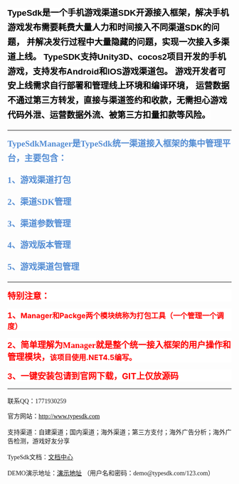 <h2 style="margin-top:5px;margin-right:0;margin-bottom:16px;margin-left: 0">
    <a></a><span style="color: rgb(0, 0, 0);"><strong><span style="text-decoration: none; font-size: 19px; line-height: 173%; font-family: 微软雅黑, sans-serif; background: white;">TypeSdk是一个手机游戏渠道SDK开源接入框架，解决手机游戏发布需要耗费大量人力和时间接入不同渠道SDK的问题， 并解决发行过程中大量隐藏的问题，实现一次接入多渠道上线。 TypeSDK支持Unity3D、cocos2项目开发的手机游戏，支持发布Android和IOS游戏渠道包。 游戏开发者可安上线需求自行部署和管理线上环境和编译环境， 运营数据不通过第三方转发，直接与渠道签约和收款，无需担心游戏代码外泄、运营数据外流、</span></strong><strong style="color: rgb(0, 0, 0);"><span style="text-decoration: none; font-size: 19px; line-height: 173%; font-family: 微软雅黑, sans-serif; background: white;">被第三</span></strong><strong style="text-decoration: none;"><span style="text-decoration: none; font-size: 19px; line-height: 173%; font-family: 微软雅黑, sans-serif; background: white;">方扣量扣款等风<span style="text-decoration: none; font-size: 19px; line-height: 173%; font-family: 微软雅黑, sans-serif; background: white; color: rgb(0, 0, 0);">险</span><span style="color:#548dd4"><span style="text-decoration: none; font-size: 19px; line-height: 173%; font-family: 微软雅黑, sans-serif; background: white; color: rgb(0, 0, 0);">。</span></span></span></strong></span>
</h2>
<hr/>
<h2 style="margin-top:5px;margin-right:0;margin-bottom:16px;margin-left: 0">
    <span style="color: rgb(84, 141, 212);"><strong><span style="font-size: 19px; line-height: 173%; font-family: 黑体;">TypeSdkManager</span></strong><strong><span style="font-size: 19px; line-height: 173%; font-family: 黑体;">是TypeSdk统一渠道接入框架的集中管理平台，主要包含：</span></strong></span>
</h2>
<h2 style="margin-top:5px;margin-right:0;margin-bottom:16px;margin-left: 0">
    <strong style="color: rgb(84, 141, 212); text-indent: 40px; font-size: 16px;"><span style="font-size: 19px; line-height: 173%; font-family: 黑体;">1</span></strong><strong style="color: rgb(84, 141, 212); text-indent: 40px; font-size: 16px;"><span style="font-size: 19px; line-height: 173%; font-family: 黑体;">、游戏渠道打包</span></strong>
</h2>
<h2 style="margin-top:5px;margin-right:0;margin-bottom:16px;margin-left: 0">
    <strong style="color: rgb(84, 141, 212); text-indent: 40px; font-size: 16px;"><span style="font-size: 19px; line-height: 173%; font-family: 黑体;">2</span></strong><strong style="color: rgb(84, 141, 212); text-indent: 40px; font-size: 16px;"><span style="font-size: 19px; line-height: 173%; font-family: 黑体;">、渠道SDK管理</span></strong>
</h2>
<h2 style="margin-top:5px;margin-right:0;margin-bottom:16px;margin-left: 0">
    <strong style="color: rgb(84, 141, 212); text-indent: 40px; font-size: 16px;"><span style="font-size: 19px; line-height: 173%; font-family: 黑体;">3</span></strong><strong style="color: rgb(84, 141, 212); text-indent: 40px; font-size: 16px;"><span style="font-size: 19px; line-height: 173%; font-family: 黑体;">、渠道参数管理</span></strong>
</h2>
<h2 style="margin-top:5px;margin-right:0;margin-bottom:16px;margin-left: 0">
    <strong style="color: rgb(84, 141, 212); text-indent: 40px; font-size: 16px;"><span style="font-size: 19px; line-height: 173%; font-family: 黑体;">4</span></strong><strong style="color: rgb(84, 141, 212); text-indent: 40px; font-size: 16px;"><span style="font-size: 19px; line-height: 173%; font-family: 黑体;">、游戏版本管理</span></strong>
</h2>
<h2 style="margin-top:5px;margin-right:0;margin-bottom:16px;margin-left: 0">
    <strong style="color: rgb(84, 141, 212); text-indent: 40px; font-size: 16px;"><span style="font-size: 19px; line-height: 173%; font-family: 黑体;">5、游戏渠道包管理</span></strong>
</h2>
<p>
    <a></a><a></a>
</p>
<hr/>
<h3 style="margin: 16px 0;background: white">
    <span style="font-size: 19px; font-family: 黑体; color: rgb(255, 0, 0);">特别注意：</span>
</h3>
<h3 style="margin: 16px 0;background: white">
    <span style="color: rgb(255, 0, 0);"><span style="font-size: 19px; font-family: Arial, sans-serif;">1</span><span style="font-size: 19px;">、</span></span><span style="color: rgb(255, 0, 0);">Manager和Packge两个模块统称为打包工具（一个管理一个调度）</span>
</h3>
<h3 style="margin: 16px 0;background: white">
    <span style="color: rgb(255, 0, 0);"><span style="color: rgb(255, 0, 0); font-size: 19px; font-family: Arial, sans-serif;">2</span><span style="color: rgb(255, 0, 0); font-size: 19px;">、</span><span style="color: rgb(255, 0, 0); font-size: 19px; font-family: 黑体;">简单理解为Manager就是整个统一接入框架的用户操作和管理模块，</span>该项目使用.NET4.5编写。</span>
</h3>
<h3 style="margin: 16px 0;background: white">
    <span style="color: rgb(255, 0, 0);"><span style="font-size: 19px; font-family: Arial, sans-serif;">3</span><span style="font-size: 19px;">、一键安装包请到官网下载，GIT上仅放源码</span></span>
</h3>
<p>
    <span style="color: rgb(255, 0, 0);"><span style="font-size: 19px; font-family: 黑体;"></span></span>
</p>
<hr/>
<p style="margin: 5px 0 16px">
    <span style="font-family: 黑体"></span>
</p>
<p style="white-space: normal;">
    <span style="font-family: 黑体;">联系QQ：1771930259</span><br/>
</p>
<p style="margin-top: 0px; margin-bottom: 16px; white-space: normal;">
    <span style="font-family: 黑体;">官方网站：</span><a href="http://www.typesdk.com/"><span style="font-family: 黑体; color: black;">http://www.typesdk.com</span></a>
</p>
<p style="margin-top: 0px; margin-bottom: 16px; white-space: normal;">
    <span style="font-family: 黑体;">支持渠道：自建渠道；国内渠道；海外渠道；第三方支付；海外广告分析；海外广告检测，游戏好友分享</span>
</p>
<p style="margin-top: 0px; margin-bottom: 16px; white-space: normal;">
    <span style="font-family: 黑体;">TypeSdk文档：</span><a href="http://www.typesdk.com/documents" target="_blank">文档中心</a>
</p>
<p style="margin-top: 0px; margin-bottom: 16px; white-space: normal;">
    <span style="font-family: 黑体;">DEMO演示地址：</span><a href="http://demo.typesdk.com:56789/"><span style="font-family: 黑体; color: black;">演示地址</span></a><span style="font-family: Calibri, sans-serif;">&nbsp;</span><span style="font-family: 黑体;">（用户名和密码：demo@typesdk.com/123.com）</span>
</p>